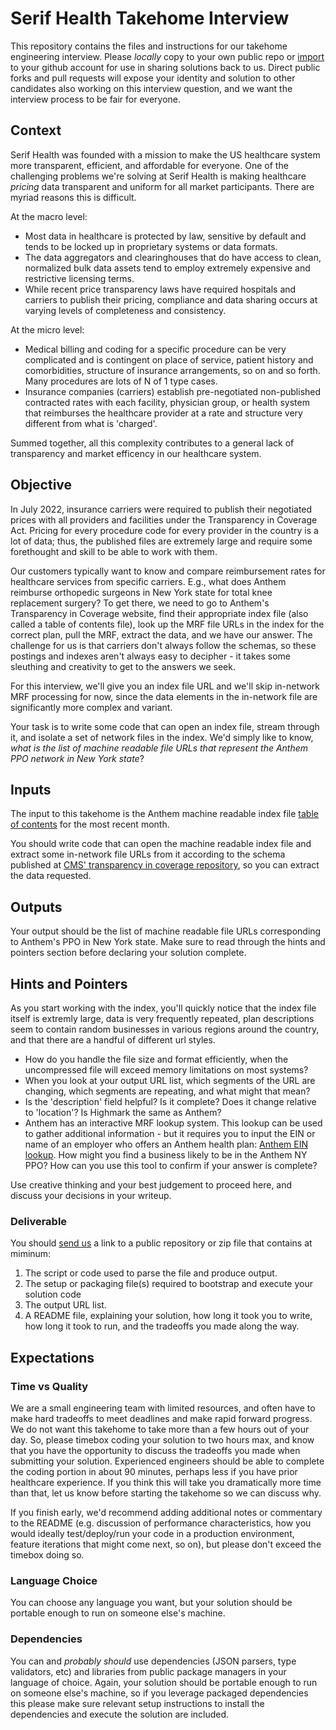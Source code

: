 # Serif Health Takehome Interview

This repository contains the files and instructions for our takehome engineering interview. Please *locally* copy to your own public repo or [import](https://github.com/new/import) to your github account for use in sharing solutions back to us. Direct public forks and pull requests will expose your identity and solution to other candidates also working on this interview question, and we want the interview process to be fair for everyone. 

## Context
Serif Health was founded with a mission to make the US healthcare system more transparent, efficient, and affordable for everyone. One of the challenging problems we're solving at Serif Health is making healthcare *pricing* data transparent and uniform for all market participants. There are myriad reasons this is difficult.

At the macro level:
- Most data in healthcare is protected by law, sensitive by default and tends to be locked up in proprietary systems or data formats.
- The data aggregators and clearinghouses that do have access to clean, normalized bulk data assets tend to employ extremely expensive and restrictive licensing terms. 
- While recent price transparency laws have required hospitals and carriers to publish their pricing, compliance and data sharing occurs at varying levels of completeness and consistency.  

At the micro level:
- Medical billing and coding for a specific procedure can be very complicated and is contingent on place of service, patient history and comorbidities, structure of insurance arrangements, so on and so forth. Many procedures are lots of N of 1 type cases. 
- Insurance companies (carriers) establish pre-negotiated non-published contracted rates with each facility, physician group, or health system that reimburses the healthcare provider at a rate and structure very different from what is 'charged'. 

Summed together, all this complexity contributes to a general lack of transparency and market efficency in our healthcare system.



## Objective
In July 2022, insurance carriers were required to publish their negotiated prices with all providers and facilities under the Transparency in Coverage Act. Pricing for every procedure code for every provider in the country is a lot of data; thus, the published files are extremely large and require some forethought and skill to be able to work with them. 

Our customers typically want to know and compare reimbursement rates for healthcare services from specific carriers. E.g., what does Anthem reimburse orthopedic surgeons in New York state for total knee replacement surgery? To get there, we need to go to Anthem's Transparency in Coverage website, find their appropriate index file (also called a table of contents file), look up the MRF file URLs in the index for the correct plan, pull the MRF, extract the data, and we have our answer. The challenge for us is that carriers don't always follow the schemas, so these postings and indexes aren't always easy to decipher - it takes some sleuthing and creativity to get to the answers we seek. 

For this interview, we'll give you an index file URL and we'll skip in-network MRF processing for now, since the data elements in the in-network file are significantly more complex and variant. 

Your task is to write some code that can open an index file, stream through it, and isolate a set of network files in the index. We'd simply like to know, *what is the list of machine readable file URLs that represent the Anthem PPO network in New York state*? 


## Inputs
The input to this takehome is the Anthem machine readable index file [table of contents](https://antm-pt-prod-dataz-nogbd-nophi-us-east1.s3.amazonaws.com/anthem/2024-07-01_anthem_index.json.gz) for the most recent month. 

You should write code that can open the machine readable index file and extract some in-network file URLs from it according to the schema published at [CMS' transparency in coverage repository](https://github.com/CMSgov/price-transparency-guide/tree/master/schemas/table-of-contents), so you can extract the data requested.

## Outputs
Your output should be the list of machine readable file URLs corresponding to Anthem's PPO in New York state. Make sure to read through the hints and pointers section before declaring your solution complete.

## Hints and Pointers
As you start working with the index, you'll quickly notice that the index file itself is extremly large, data is very frequently repeated, plan descriptions seem to contain random businesses in various regions around the country, and that there are a handful of different url styles. 

- How do you handle the file size and format efficiently, when the uncompressed file will exceed memory limitations on most systems? 
- When you look at your output URL list, which segments of the URL are changing, which segments are repeating, and what might that mean?
- Is the 'description' field helpful? Is it complete? Does it change relative to 'location'? Is Highmark the same as Anthem?
- Anthem has an interactive MRF lookup system. This lookup can be used to gather additional information - but it requires you to input the EIN or name of an employer who offers an Anthem health plan: [Anthem EIN lookup](https://www.anthem.com/machine-readable-file/search/). How might you find a business likely to be in the Anthem NY PPO? How can you use this tool to confirm if your answer is complete?

Use creative thinking and your best judgement to proceed here, and discuss your decisions in your writeup. 


### Deliverable
You should [send us](mailto:engineering@serifhealth.com) a link to a public repository or zip file that contains at miminum:
1. The script or code used to parse the file and produce output. 
2. The setup or packaging file(s) required to bootstrap and execute your solution code
3. The output URL list.
4. A README file, explaining your solution, how long it took you to write, how long it took to run, and the tradeoffs you made along the way. 

## Expectations
### Time vs Quality
We are a small engineering team with limited resources, and often have to make hard tradeoffs to meet deadlines and make rapid forward progress. We do not want this takehome to take more than a few hours out of your day. So, please timebox coding your solution to two hours max, and know that you have the opportunity to discuss the tradeoffs you made when submitting your solution. Experienced engineers should be able to complete the coding portion in about 90 minutes, perhaps less if you have prior healthcare experience. If you think this will take you dramatically more time than that, let us know before starting the takehome so we can discuss why. 

If you finish early, we'd recommend adding additional notes or commentary to the README (e.g. discussion of performance characteristics, how you would ideally test/deploy/run your code in a production environment, feature iterations that might come next, so on), but please don't exceed the timebox doing so. 

### Language Choice
You can choose any language you want, but your solution should be portable enough to run on someone else's machine. 

### Dependencies
You can and *probably should* use dependencies (JSON parsers, type validators, etc) and libraries from public package managers in your language of choice. Again, your solution should be portable enough to run on someone else's machine, so if you leverage packaged dependencies this please make sure relevant setup instructions to install the dependencies and execute the solution are included.

